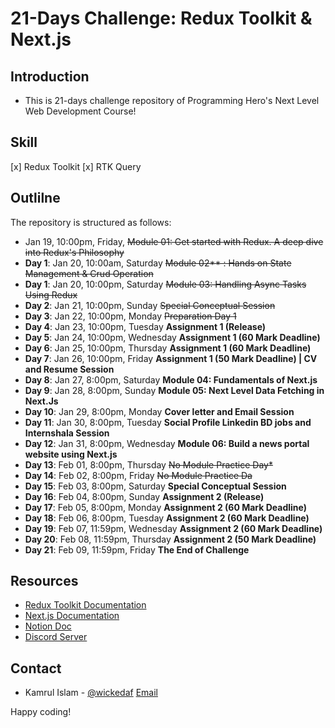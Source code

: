 # 21-Days Challenge: Redux Toolkit & Next.js

## Introduction
- This is 21-days challenge repository of Programming Hero's Next Level Web Development Course!

## Skill
[x] Redux Toolkit
[x] RTK Query


## Outlilne
The repository is structured as follows:
- Jan 19, 10:00pm, Friday,	~~Module 01: Get started with Redux. A deep dive into Redux's Philosophy~~
- **Day 1**: Jan 20, 10:00am, Saturday	~~Module 02** : Hands on State Management & Crud Operation~~
- **Day 1**: Jan 20, 10:00pm, Saturday	~~Module 03: Handling Async Tasks Using Redux~~
- **Day 2**: Jan 21, 10:00pm, Sunday	~~Special Conceptual Session~~
- **Day 3**: Jan 22, 10:00pm, Monday	~~Preparation Day 1~~
- **Day 4**: Jan 23, 10:00pm, Tuesday	**Assignment 1 (Release)**
- **Day 5**: Jan 24, 10:00pm, Wednesday	**Assignment 1 (60 Mark Deadline)**
- **Day 6**: Jan 25, 10:00pm, Thursday	**Assignment 1 (60 Mark Deadline)**
- **Day 7**: Jan 26, 10:00pm, Friday	**Assignment 1 (50 Mark Deadline) | CV and Resume Session**
- **Day 8**: Jan 27, 8:00pm, Saturday	**Module 04: Fundamentals of Next.js**
- **Day 9**: Jan 28, 8:00pm, Sunday	    **Module 05: Next Level Data Fetching in Next.Js**
- **Day 10**: Jan 29, 8:00pm, Monday	**Cover letter and Email Session**
- **Day 11**: Jan 30, 8:00pm, Tuesday	**Social Profile Linkedin BD jobs and Internshala Session**
- **Day 12**: Jan 31, 8:00pm, Wednesday	**Module 06: Build a news portal website using Next.js**
- **Day 13**: Feb 01, 8:00pm, Thursday	~~No Module Practice Day*~~
- **Day 14**: Feb 02, 8:00pm, Friday	~~No Module Practice Da~~
- **Day 15**: Feb 03, 8:00pm, Saturday	**Special Conceptual Session**
- **Day 16**: Feb 04, 8:00pm, Sunday	**Assignment 2 (Release)**
- **Day 17**: Feb 05, 8:00pm, Monday	**Assignment 2 (60 Mark Deadline)**
- **Day 18**: Feb 06, 8:00pm, Tuesday	**Assignment 2 (60 Mark Deadline)**
- **Day 19**: Feb 07, 11:59pm, Wednesday **Assignment 2 (60 Mark Deadline)**
- **Day 20**: Feb 08, 11:59pm, Thursday	**Assignment 2 (50 Mark Deadline)**
- **Day 21**: Feb 09, 11:59pm, Friday	**The End of Challenge**




## Resources
- [Redux Toolkit Documentation](https://redux-toolkit.js.org/)
- [Next.js Documentation](https://nextjs.org/docs)
- [Notion Doc](https://www.notion.so/saintlyatman/Mission-1-Be-A-Redux-Reaper-bc9c211c77e04857b6fa645e567224a9)
- [Discord Server](https://discord.gg/gYD6yffs)

## Contact
- Kamrul Islam - [@wickedaf](https://github.com/wickedaf) [Email](mailto:rd.emon2@gmail.com)

Happy coding!
